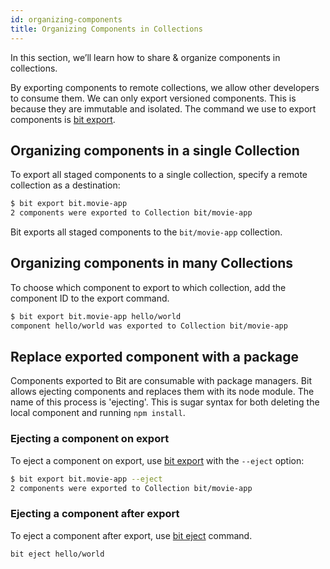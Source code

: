 ```yaml
---
id: organizing-components
title: Organizing Components in Collections
---
```


In this section, we’ll learn how to share & organize components in collections.

By exporting components to remote collections, we allow other developers to consume them. We can only export versioned components. This is because they are immutable and isolated. The command we use to export components is [bit export](/docs/cli-export.html).

## Organizing components in a single Collection

To export all staged components to a single collection, specify a remote collection as a destination:

```bash
$ bit export bit.movie-app
2 components were exported to Collection bit/movie-app
```

Bit exports all staged components to the `bit/movie-app` collection.

## Organizing components in many Collections

To choose which component to export to which collection, add the component ID to the export command.

```bash
$ bit export bit.movie-app hello/world
component hello/world was exported to Collection bit/movie-app
```

## Replace exported component with a package

Components exported to Bit are consumable with package managers. Bit allows ejecting components and replaces them with its node module. The name of this process is 'ejecting'. This is sugar syntax for both deleting the local component and running `npm install`.

### Ejecting a component on export

To eject a component on export, use [bit export](/docs/cli-export.html) with the `--eject` option:

```bash
$ bit export bit.movie-app --eject
2 components were exported to Collection bit/movie-app
```

### Ejecting a component after export

To eject a component after export, use [bit eject](/docs/cli-eject.html) command. 

```bash
bit eject hello/world
```